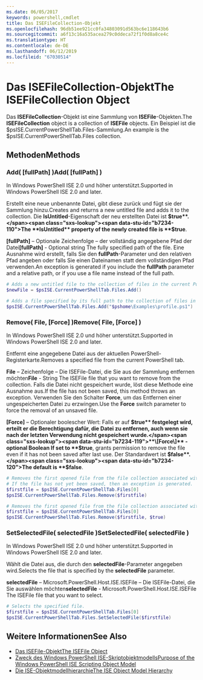 ```yaml
---
ms.date: 06/05/2017
keywords: powershell,cmdlet
title: Das ISEFileCollection-Objekt
ms.openlocfilehash: 96db51ee921cc0fa34803091d563bc6e118643b6
ms.sourcegitcommit: a6f13c16a535acea279c0ddeca72f1f0d8a8ce4c
ms.translationtype: HT
ms.contentlocale: de-DE
ms.lasthandoff: 06/12/2019
ms.locfileid: "67030514"
---
```

# <a name="the-isefilecollection-object"></a><span data-ttu-id="b7234-103">Das ISEFileCollection-Objekt</span><span class="sxs-lookup"><span data-stu-id="b7234-103">The ISEFileCollection Object</span></span>

<span data-ttu-id="b7234-104">Das **ISEFileCollection**-Objekt ist eine Sammlung von **ISEFile**-Objekten.</span><span class="sxs-lookup"><span data-stu-id="b7234-104">The **ISEFileCollection** object is a collection of **ISEFile** objects.</span></span> <span data-ttu-id="b7234-105">Ein Beispiel ist die $psISE.CurrentPowerShellTab.Files-Sammlung.</span><span class="sxs-lookup"><span data-stu-id="b7234-105">An example is the $psISE.CurrentPowerShellTab.Files collection.</span></span>

## <a name="methods"></a><span data-ttu-id="b7234-106">Methoden</span><span class="sxs-lookup"><span data-stu-id="b7234-106">Methods</span></span>

### <a name="add-fullpath-"></a><span data-ttu-id="b7234-107">Add\( \[fullPath\] \)</span><span class="sxs-lookup"><span data-stu-id="b7234-107">Add\( \[fullPath\] \)</span></span>

<span data-ttu-id="b7234-108">In Windows PowerShell ISE 2.0 und höher unterstützt.</span><span class="sxs-lookup"><span data-stu-id="b7234-108">Supported in Windows PowerShell ISE 2.0 and later.</span></span>

<span data-ttu-id="b7234-109">Erstellt eine neue unbenannte Datei, gibt diese zurück und fügt sie der Sammlung hinzu.</span><span class="sxs-lookup"><span data-stu-id="b7234-109">Creates and returns a new untitled file and adds it to the collection.</span></span> <span data-ttu-id="b7234-110">Die **IsUntitled**-Eigenschaft der neu erstellten Datei ist **$true**.</span><span class="sxs-lookup"><span data-stu-id="b7234-110">The **IsUntitled** property of the newly created file is **$true**.</span></span>

<span data-ttu-id="b7234-111">**\[fullPath\]** – Optionale Zeichenfolge – der vollständig angegebene Pfad der Datei</span><span class="sxs-lookup"><span data-stu-id="b7234-111">**\[fullPath\]** - Optional string The fully specified path of the file.</span></span> <span data-ttu-id="b7234-112">Eine Ausnahme wird erstellt, falls Sie den **fullPath**-Parameter und den relativen Pfad angeben oder falls Sie einen Dateinamen statt dem vollständigen Pfad verwenden.</span><span class="sxs-lookup"><span data-stu-id="b7234-112">An exception is generated if you include the **fullPath** parameter and a relative path, or if you use a file name instead of the full path.</span></span>

```powershell
# Adds a new untitled file to the collection of files in the current PowerShell tab.
$newFile = $psISE.CurrentPowerShellTab.Files.Add()

# Adds a file specified by its full path to the collection of files in the current PowerShell tab.
$psISE.CurrentPowerShellTab.Files.Add("$pshome\Examples\profile.ps1")
```

### <a name="remove-file-force-"></a><span data-ttu-id="b7234-113">Remove\( File, \[Force\] \)</span><span class="sxs-lookup"><span data-stu-id="b7234-113">Remove\( File, \[Force\] \)</span></span>

<span data-ttu-id="b7234-114">In Windows PowerShell ISE 2.0 und höher unterstützt.</span><span class="sxs-lookup"><span data-stu-id="b7234-114">Supported in Windows PowerShell ISE 2.0 and later.</span></span>

<span data-ttu-id="b7234-115">Entfernt eine angegebene Datei aus der aktuellen PowerShell-Registerkarte.</span><span class="sxs-lookup"><span data-stu-id="b7234-115">Removes a specified file from the current PowerShell tab.</span></span>

<span data-ttu-id="b7234-116">**File** – Zeichenfolge – Die ISEFile-Datei, die Sie aus der Sammlung entfernen möchten</span><span class="sxs-lookup"><span data-stu-id="b7234-116">**File** - String The ISEFile file that you want to remove from the collection.</span></span> <span data-ttu-id="b7234-117">Falls die Datei nicht gespeichert wurde, löst diese Methode eine Ausnahme aus.</span><span class="sxs-lookup"><span data-stu-id="b7234-117">If the file has not been saved, this method throws an exception.</span></span> <span data-ttu-id="b7234-118">Verwenden Sie den Schalter **Force**, um das Entfernen einer ungespeicherten Datei zu erzwingen.</span><span class="sxs-lookup"><span data-stu-id="b7234-118">Use the **Force** switch parameter to force the removal of an unsaved file.</span></span>

<span data-ttu-id="b7234-119">**\[Force\]** – Optionaler boolescher Wert: Falls er auf **$true** festgelegt wird, erteilt er die Berechtigung dafür, die Datei zu entfernen, auch wenn sie nach der letzten Verwendung nicht gespeichert wurde.</span><span class="sxs-lookup"><span data-stu-id="b7234-119">**\[Force\]** - optional Boolean If set to **$true**, grants permission to remove the file even if it has not been saved after last use.</span></span> <span data-ttu-id="b7234-120">Der Standardwert ist **$false**.</span><span class="sxs-lookup"><span data-stu-id="b7234-120">The default is **$false**.</span></span>

```powershell
# Removes the first opened file from the file collection associated with the current PowerShell tab.
# If the file has not yet been saved, then an exception is generated.
$firstfile = $psISE.CurrentPowerShellTab.Files[0]
$psISE.CurrentPowerShellTab.Files.Remove($firstfile)

# Removes the first opened file from the file collection associated with the current PowerShell tab, even if it has not been saved.
$firstfile = $psISE.CurrentPowerShellTab.Files[0]
$psISE.CurrentPowerShellTab.Files.Remove($firstfile, $true)
```

### <a name="setselectedfile-selectedfile-"></a><span data-ttu-id="b7234-121">SetSelectedFile\( selectedFile \)</span><span class="sxs-lookup"><span data-stu-id="b7234-121">SetSelectedFile\( selectedFile \)</span></span>

<span data-ttu-id="b7234-122">In Windows PowerShell ISE 2.0 und höher unterstützt.</span><span class="sxs-lookup"><span data-stu-id="b7234-122">Supported in Windows PowerShell ISE 2.0 and later.</span></span>

<span data-ttu-id="b7234-123">Wählt die Datei aus, die durch den **selectedFile**-Parameter angegeben wird.</span><span class="sxs-lookup"><span data-stu-id="b7234-123">Selects the file that is specified by the **selectedFile** parameter.</span></span>

<span data-ttu-id="b7234-124">**selectedFile** – Microsoft.PowerShell.Host.ISE.ISEFile – Die ISEFile-Datei, die Sie auswählen möchten</span><span class="sxs-lookup"><span data-stu-id="b7234-124">**selectedFile** - Microsoft.PowerShell.Host.ISE.ISEFile The ISEFile file that you want to select.</span></span>

```powershell
# Selects the specified file.
$firstfile = $psISE.CurrentPowerShellTab.Files[0]
$psISE.CurrentPowerShellTab.Files.SetSelectedFile($firstfile)
```

## <a name="see-also"></a><span data-ttu-id="b7234-125">Weitere Informationen</span><span class="sxs-lookup"><span data-stu-id="b7234-125">See Also</span></span>

- [<span data-ttu-id="b7234-126">Das ISEFile-Objekt</span><span class="sxs-lookup"><span data-stu-id="b7234-126">The ISEFile Object</span></span>](The-ISEFile-Object.md)
- [<span data-ttu-id="b7234-127">Zweck des Windows PowerShell ISE-Skriptobjektmodells</span><span class="sxs-lookup"><span data-stu-id="b7234-127">Purpose of the Windows PowerShell ISE Scripting Object Model</span></span>](Purpose-of-the-Windows-PowerShell-ISE-Scripting-Object-Model.md)
- [<span data-ttu-id="b7234-128">Die ISE-Objektmodellhierarchie</span><span class="sxs-lookup"><span data-stu-id="b7234-128">The ISE Object Model Hierarchy</span></span>](The-ISE-Object-Model-Hierarchy.md)
